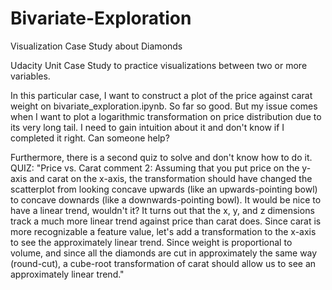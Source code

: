 # Bivariate-Exploration
Visualization Case Study about Diamonds

Udacity Unit Case Study to practice visualizations between two or more variables.

In this particular case, I want to construct a plot of the price against carat weight on bivariate_exploration.ipynb. So far so good. But my issue comes when I want to plot a logarithmic transformation on price distribution due to its very long tail. I need to gain intuition about it and don't know if I completed it right. Can someone help?

Furthermore, there is a second quiz to solve and don't know how to do it. 
QUIZ: "Price vs. Carat comment 2: Assuming that you put price on the y-axis and carat on the x-axis, the transformation should have changed the scatterplot from looking concave upwards (like an upwards-pointing bowl) to concave downards (like a downwards-pointing bowl). It would be nice to have a linear trend, wouldn't it? It turns out that the x, y, and z dimensions track a much more linear trend against price than carat does. Since carat is more recognizable a feature value, let's add a transformation to the x-axis to see the approximately linear trend. Since weight is proportional to volume, and since all the diamonds are cut in approximately the same way (round-cut), a cube-root transformation of carat should allow us to see an approximately linear trend."

